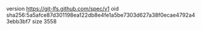 version https://git-lfs.github.com/spec/v1
oid sha256:5a5afce87d301198ea122db8e4fe1a5be7303d627a38f0ecae4792a43ebb3bf7
size 3558
